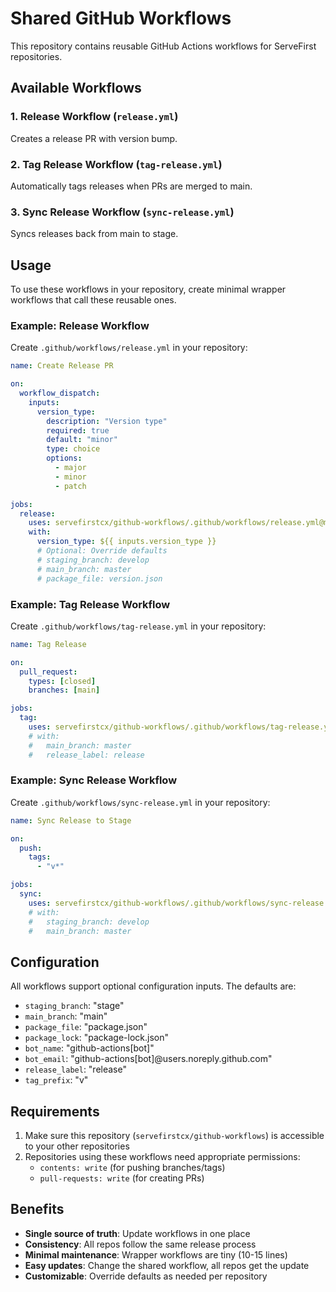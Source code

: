 # Shared GitHub Workflows

This repository contains reusable GitHub Actions workflows for ServeFirst repositories.

## Available Workflows

### 1. Release Workflow (`release.yml`)

Creates a release PR with version bump.

### 2. Tag Release Workflow (`tag-release.yml`)

Automatically tags releases when PRs are merged to main.

### 3. Sync Release Workflow (`sync-release.yml`)

Syncs releases back from main to stage.

## Usage

To use these workflows in your repository, create minimal wrapper workflows that call these reusable ones.

### Example: Release Workflow

Create `.github/workflows/release.yml` in your repository:

```yaml
name: Create Release PR

on:
  workflow_dispatch:
    inputs:
      version_type:
        description: "Version type"
        required: true
        default: "minor"
        type: choice
        options:
          - major
          - minor
          - patch

jobs:
  release:
    uses: servefirstcx/github-workflows/.github/workflows/release.yml@main
    with:
      version_type: ${{ inputs.version_type }}
      # Optional: Override defaults
      # staging_branch: develop
      # main_branch: master
      # package_file: version.json
```

### Example: Tag Release Workflow

Create `.github/workflows/tag-release.yml` in your repository:

```yaml
name: Tag Release

on:
  pull_request:
    types: [closed]
    branches: [main]

jobs:
  tag:
    uses: servefirstcx/github-workflows/.github/workflows/tag-release.yml@main
    # with:
    #   main_branch: master
    #   release_label: release
```

### Example: Sync Release Workflow

Create `.github/workflows/sync-release.yml` in your repository:

```yaml
name: Sync Release to Stage

on:
  push:
    tags:
      - "v*"

jobs:
  sync:
    uses: servefirstcx/github-workflows/.github/workflows/sync-release.yml@main
    # with:
    #   staging_branch: develop
    #   main_branch: master
```

## Configuration

All workflows support optional configuration inputs. The defaults are:

- `staging_branch`: "stage"
- `main_branch`: "main"
- `package_file`: "package.json"
- `package_lock`: "package-lock.json"
- `bot_name`: "github-actions[bot]"
- `bot_email`: "github-actions[bot]@users.noreply.github.com"
- `release_label`: "release"
- `tag_prefix`: "v"

## Requirements

1. Make sure this repository (`servefirstcx/github-workflows`) is accessible to your other repositories
2. Repositories using these workflows need appropriate permissions:
   - `contents: write` (for pushing branches/tags)
   - `pull-requests: write` (for creating PRs)

## Benefits

- **Single source of truth**: Update workflows in one place
- **Consistency**: All repos follow the same release process
- **Minimal maintenance**: Wrapper workflows are tiny (10-15 lines)
- **Easy updates**: Change the shared workflow, all repos get the update
- **Customizable**: Override defaults as needed per repository

